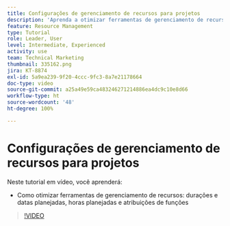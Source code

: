 ```yaml
---
title: Configurações de gerenciamento de recursos para projetos
description: 'Aprenda a otimizar ferramentas de gerenciamento de recursos: durações e datas planejadas, horas planejadas e atribuições de funções.'
feature: Resource Management
type: Tutorial
role: Leader, User
level: Intermediate, Experienced
activity: use
team: Technical Marketing
thumbnail: 335162.png
jira: KT-8874
exl-id: 5a9ea239-9f20-4ccc-9fc3-8a7e21178664
doc-type: video
source-git-commit: a25a49e59ca483246271214886ea4dc9c10e8d66
workflow-type: ht
source-wordcount: '48'
ht-degree: 100%

---
```


# Configurações de gerenciamento de recursos para projetos

Neste tutorial em vídeo, você aprenderá:

* Como otimizar ferramentas de gerenciamento de recursos: durações e datas planejadas, horas planejadas e atribuições de funções

>[!VIDEO](https://video.tv.adobe.com/v/335162/?quality=12&learn=on)
